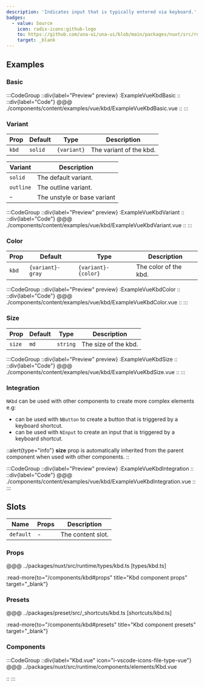 ```yaml
---
description: 'Indicates input that is typically entered via keyboard.'
badges:
  - value: Source
    icon: radix-icons:github-logo
    to: https://github.com/una-ui/una-ui/blob/main/packages/nuxt/src/runtime/components/elements/Kbd.vue
    target: _blank
---
```


## Examples

### Basic

:::CodeGroup
::div{label="Preview" preview}
:ExampleVueKbdBasic
::
::div{label="Code"}
@@@ ./components/content/examples/vue/kbd/ExampleVueKbdBasic.vue
::
:::

### Variant

| Prop  | Default | Type        | Description             |
| ----- | ------- | ----------- | ----------------------- |
| `kbd` | `solid` | `{variant}` | The variant of the kbd. |

| Variant   | Description                 |
| --------- | --------------------------- |
| `solid`   | The default variant.        |
| `outline` | The outline variant.        |
| `~`       | The unstyle or base variant |

:::CodeGroup
::div{label="Preview" preview}
:ExampleVueKbdVariant
::
::div{label="Code"}
@@@ ./components/content/examples/vue/kbd/ExampleVueKbdVariant.vue
::
:::

### Color

| Prop  | Default          | Type                | Description           |
| ----- | ---------------- | ------------------- | --------------------- |
| `kbd` | `{variant}-gray` | `{variant}-{color}` | The color of the kbd. |

:::CodeGroup
::div{label="Preview" preview}
:ExampleVueKbdColor
::
::div{label="Code"}
@@@ ./components/content/examples/vue/kbd/ExampleVueKbdColor.vue
::
:::

### Size

| Prop   | Default | Type     | Description          |
| ------ | ------- | -------- | -------------------- |
| `size` | `md`    | `string` | The size of the kbd. |

:::CodeGroup
::div{label="Preview" preview}
:ExampleVueKbdSize
::
::div{label="Code"}
@@@ ./components/content/examples/vue/kbd/ExampleVueKbdSize.vue
::
:::

### Integration

`NKbd` can be used with other components to create more complex elements e.g:

- can be used with `NButton` to create a button that is triggered by a keyboard shortcut.
- can be used with `NInput` to create an input that is triggered by a keyboard shortcut.

::alert{type="info"}
**size** prop is automatically inherited from the parent component when used with other components.
::

:::CodeGroup
::div{label="Preview" preview}
:ExampleVueKbdIntegration
::
::div{label="Code"}
@@@ ./components/content/examples/vue/kbd/ExampleVueKbdIntegration.vue
::
:::

## Slots

| Name      | Props | Description       |
| --------- | ----- | ----------------- |
| `default` | -     | The content slot. |

### Props

@@@ ../packages/nuxt/src/runtime/types/kbd.ts [types/kbd.ts]

:read-more{to="/components/kbd#props" title="Kbd component props" target="_blank"}

### Presets

@@@ ../packages/preset/src/_shortcuts/kbd.ts [shortcuts/kbd.ts]

:read-more{to="/components/kbd#presets" title="Kbd component presets" target="_blank"}

### Components

:::CodeGroup
::div{label="Kbd.vue" icon="i-vscode-icons-file-type-vue"}
@@@ ../packages/nuxt/src/runtime/components/elements/Kbd.vue

::
:::
